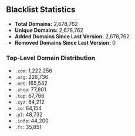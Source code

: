 ## Blacklist Statistics

- **Total Domains:** 2,678,762
- **Unique Domains:** 2,678,762
- **Added Domains Since Last Version:** 2,678,762
- **Removed Domains Since Last Version:** 0

### Top-Level Domain Distribution

-  `.com`: 1,222,256
-  `.org`: 226,736
-  `.net`: 165,542
-  `.shop`: 77,801
-  `.top`: 67,766
-  `.xyz`: 64,212
-  `.io`: 64,154
-  `.pl`: 48,732
-  `.info`: 44,200
-  `.fr`: 35,851
